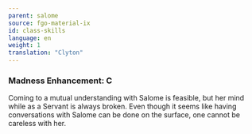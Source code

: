 ```yaml
---
parent: salome
source: fgo-material-ix
id: class-skills
language: en
weight: 1
translation: "Clyton"
---
```


### Madness Enhancement: C

Coming to a mutual understanding with Salome is feasible, but her mind while as a Servant is always broken. Even though it seems like having conversations with Salome can be done on the surface, one cannot be careless with her.
